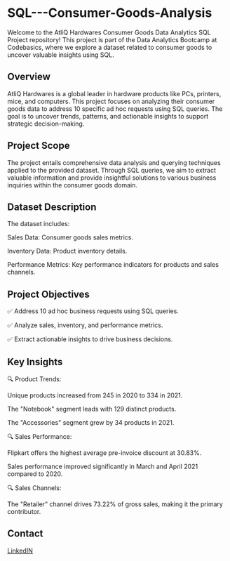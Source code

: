 # SQL---Consumer-Goods-Analysis

Welcome to the AtliQ Hardwares Consumer Goods Data Analytics SQL Project repository! This project is part of the Data Analytics Bootcamp at Codebasics, where we explore a dataset related to consumer goods to uncover valuable insights using SQL.

## Overview

AtliQ Hardwares is a global leader in hardware products like PCs, printers, mice, and computers. This project focuses on analyzing their consumer goods data to address 10 specific ad hoc requests using SQL queries. The goal is to uncover trends, patterns, and actionable insights to support strategic decision-making.

## Project Scope

The project entails comprehensive data analysis and querying techniques applied to the provided dataset. Through SQL queries, we aim to extract valuable information and provide insightful solutions to various business inquiries within the consumer goods domain.

## Dataset Description

The dataset includes:

Sales Data: Consumer goods sales metrics.

Inventory Data: Product inventory details.

Performance Metrics: Key performance indicators for products and sales channels.


## Project Objectives

✅ Address 10 ad hoc business requests using SQL queries.

✅ Analyze sales, inventory, and performance metrics.

✅ Extract actionable insights to drive business decisions.

## Key Insights

🔍 Product Trends:

Unique products increased from 245 in 2020 to 334 in 2021.

The "Notebook" segment leads with 129 distinct products.

The "Accessories" segment grew by 34 products in 2021.

🔍 Sales Performance:

Flipkart offers the highest average pre-invoice discount at 30.83%.

Sales performance improved significantly in March and April 2021 compared to 2020.

🔍 Sales Channels:

The "Retailer" channel drives 73.22% of gross sales, making it the primary contributor.


## Contact
[LinkedIN](https://www.linkedin.com/in/kishan-singh-131506215/)
